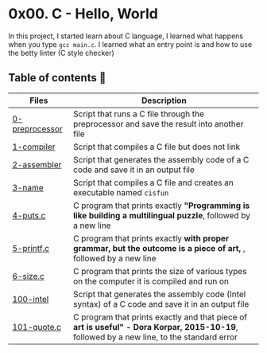 # 0x00. C - Hello, World

In this project, I started learn about C language, I learned what happens when you type `gcc main.c`. I learned what an entry point is and how to use the betty linter (C style checker)


## Table of contents :book:
Files | Description
----- | -----------
[0-preprocessor](./0-preprocessor) | Script that runs a C file through the preprocessor and save the result into another file
[1-compiler](./1-compiler) | Script that compiles a C file but does not link
[2-assembler](./2-assembler) | Script that generates the assembly code of a C code and save it in an output file
[3-name](./3-name) | Script that compiles a C file and creates an executable named `cisfun`
[4-puts.c](./4-puts.c) | C program that prints exactly **"Programming is like building a multilingual puzzle**, followed by a new line
[5-printf.c](./5-printf.c) | C program that prints exactly **with proper grammar, but the outcome is a piece of art,** , followed by a new line
[6-size.c](./6-size.c) | C program that prints the size of various types on the computer it is compiled and run on
[100-intel](./100-intel) | Script that generates the assembly code (Intel syntax) of a C code and save it in an output file
[101-quote.c](./101-quote.c) | C program that prints exactly and that piece of **art is useful" - Dora Korpar, 2015-10-19**, followed by a new line, to the standard error
